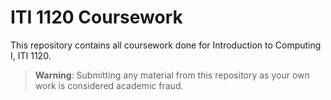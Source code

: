 # ITI 1120 Coursework

This repository contains all coursework done for Introduction to Computing I, ITI 1120.

> **Warning**: Submitting any material from this repository as your own work is considered academic fraud.
